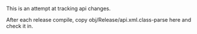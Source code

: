 This is an attempt at tracking api changes.

After each release compile, copy 
obj/Release/api.xml.class-parse here and check it in.

